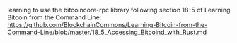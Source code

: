 learning to use the bitcoincore-rpc library
following section 18-5 of Learning Bitcoin from the Command Line: https://github.com/BlockchainCommons/Learning-Bitcoin-from-the-Command-Line/blob/master/18_5_Accessing_Bitcoind_with_Rust.md
